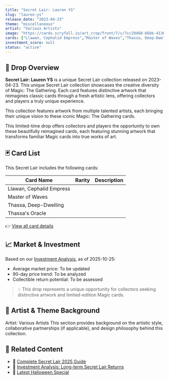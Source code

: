 ```yaml
---
title: "Secret Lair: Lauren YS"
slug: "lauren-ys"
release_date: "2023-04-23"
theme: "miscellaneous"
artist: "Various Artists"
image: "https://cards.scryfall.io/art_crop/front/7/c/7cc29468-66bb-4136-a233-283004800d35.jpg?1682692278"
cards: ["Llawan, Cephalid Empress","Master of Waves","Thassa, Deep-Dwelling","Thassa's Oracle"]
investment_score: null
status: "active"
---
```


## 💠 Drop Overview
**Secret Lair: Lauren YS** is a unique Secret Lair collection released on 2023-04-23. This unique Secret Lair collection showcases the creative diversity of Magic: The Gathering. Each card features distinctive artwork that reimagines classic cards through a fresh artistic lens, offering collectors and players a truly unique experience.

This collection features artwork from multiple talented artists, each bringing their unique vision to these iconic Magic: The Gathering cards.

This limited-time drop offers collectors and players the opportunity to own these beautifully reimagined cards, each featuring stunning artwork that transforms familiar Magic cards into true works of art.

## 🃏 Card List
This Secret Lair includes the following cards:

| Card Name | Rarity | Description |
|-----------|---------|-------------|
| Llawan, Cephalid Empress |  |  |
| Master of Waves |  |  |
| Thassa, Deep-Dwelling |  |  |
| Thassa's Oracle |  |  |

👉 [View all card details](/cards?drop=lauren-ys)

## 📈 Market & Investment
Based on our [Investment Analysis](/investment/lauren-ys), as of 2025-10-25:
- Average market price: To be updated
- 90-day price trend: To be analyzed
- Collectible return potential: To be assessed

> 💡 This drop represents a unique opportunity for collectors seeking distinctive artwork and limited-edition Magic cards.

## 🎨 Artist & Theme Background
Artist: Various Artists
This section provides background on the artistic style, collaborative partnerships (if applicable), and design philosophy behind this collection.

## 🔗 Related Content
- 📰 [Complete Secret Lair 2025 Guide](/news/secret-lair-2025-complete-guide)
- 💼 [Investment Analysis: Long-term Secret Lair Returns](/investment)
- 🎃 [Latest Halloween Special](/drops/secret-scare-superdrop-2025)